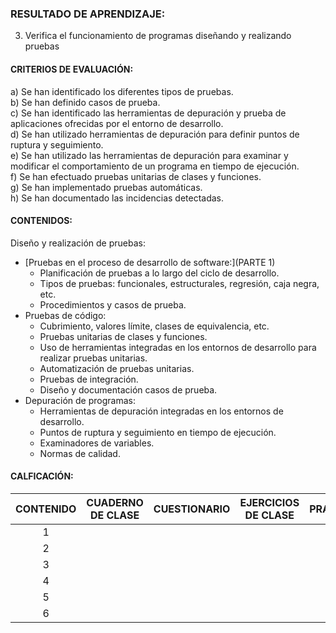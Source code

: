 ### RESULTADO DE APRENDIZAJE:
3. Verifica el funcionamiento de programas diseñando y realizando pruebas

#### CRITERIOS DE EVALUACIÓN:
a) Se han identificado los diferentes tipos de pruebas.  
b) Se han definido casos de prueba.  
c) Se han identificado las herramientas de depuración y prueba de aplicaciones ofrecidas por el entorno de desarrollo.  
d) Se han utilizado herramientas de depuración para definir puntos de ruptura y seguimiento.  
e) Se han utilizado las herramientas de depuración para examinar y modificar el comportamiento de un programa en tiempo de ejecución.  
f) Se han efectuado pruebas unitarias de clases y funciones.  
g) Se han implementado pruebas automáticas.  
h) Se han documentado las incidencias detectadas.   


#### CONTENIDOS:
Diseño y realización de pruebas:
- [Pruebas en el proceso de desarrollo de software:](PARTE 1)
   - Planificación de pruebas a lo largo del ciclo de desarrollo.
   - Tipos de pruebas: funcionales, estructurales, regresión, caja negra, etc.
   - Procedimientos y casos de prueba.
- Pruebas de código:
   - Cubrimiento, valores límite, clases de equivalencia, etc.
   - Pruebas unitarias de clases y funciones.
   - Uso de herramientas integradas en los entornos de desarrollo para realizar pruebas unitarias.
   - Automatización de pruebas unitarias.
   - Pruebas de integración.
   - Diseño y documentación casos de prueba.
- Depuración de programas:
   - Herramientas de depuración integradas en los entornos de desarrollo.
   - Puntos de ruptura y seguimiento en tiempo de ejecución.
   - Examinadores de variables.
   - Normas de calidad. 



#### CALFICACIÓN:

| CONTENIDO | CUADERNO DE CLASE | CUESTIONARIO | EJERCICIOS DE CLASE | PRÁCTICAS |
|:---------:|:-----------------:|:------------:|:-------------------:|:---------:| 
| 1         |                   |              |                     |           |
| 2         |                   |              |                     |           |
| 3         |                   |              |                     |           |
| 4         |                   |              |                     |           |
| 5         |                   |              |                     |           |
| 6         |                   |              |                     |           |

